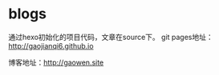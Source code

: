 # blogs
通过hexo初始化的项目代码，文章在source下。
git pages地址：http://gaojianqi6.github.io

博客地址：http://gaowen.site
